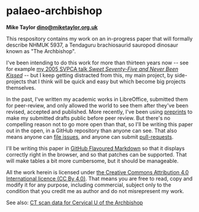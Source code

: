 # palaeo-archbishop

**Mike Taylor <dino@miketaylor.org.uk>**

This respository contains my work on an in-progress paper that will
formally describe NHMUK 5937, a Tendaguru brachiosaurid sauropod
dinosaur known as "The Archbishop".

I've been intending to do this work for more than thirteen years now -- see for example [my 2005 SVPCA talk _Sweet Seventy-Five and Never Been Kissed_](http://www.miketaylor.org.uk/dino/pubs/svpca2005/abstract.html) -- but I keep getting distracted from this, my main project, by side-projects that I think will be quick and easy but which become big projects themselves.

In the past, I've written my academic works in LibreOffice, submitted them for peer-review, and only allowed the world to see them after they've been revised, accepted and published. More recently, I've been using [preprints](https://peerj.com/preprints/3415/) to make my submitted drafts public before peer review. But there's no compelling reason not to go more open than that, so I'll be writing this paper out in the open, in a GitHub repository than anyone can see. That also means anyone can [file issues](https://github.com/MikeTaylor/palaeo-archbishop/issues), and anyone can submit [pull-requests](https://github.com/MikeTaylor/palaeo-archbishop/pulls).

I'll be writing this paper in [GitHub Flavoured Markdown](https://github.github.com/gfm/) so that it displays correctly right in the browser, and so that patches can be supported. That will make tables a bit more cumbersome, but it should be manageable.

All the work herein is licensed under [the Creative Commons Attribution 4.0 International licence (CC By 4.0)](https://creativecommons.org/licenses/by/4.0/). That means you are free to read, copy and modify it for any purpose, including commercial, subject only to the condition that you credit me as author and do not misrepresent my work.

See also: [CT scan data for Cervical U of the Archbishop](https://github.com/MikeTaylor/palaeo-archbishop-ct/)
